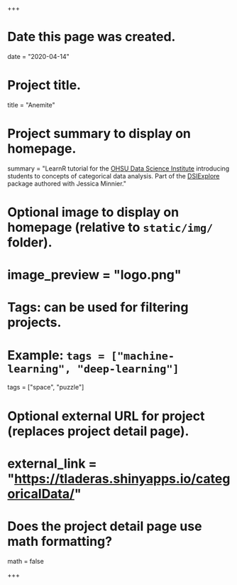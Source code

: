 +++
# Date this page was created.
date = "2020-04-14"

# Project title.
title = "Anemite"

# Project summary to display on homepage.
summary = "LearnR tutorial for the [OHSU Data Science Institute](https://ohsulibrary-datascienceinstitute.github.io/) introducing students to concepts of categorical data analysis. Part of the [DSIExplore](https://github.com/laderast/DSIExplore) package authored with Jessica Minnier."

# Optional image to display on homepage (relative to `static/img/` folder).
# image_preview = "logo.png"


# Tags: can be used for filtering projects.
# Example: `tags = ["machine-learning", "deep-learning"]`
tags = ["space", "puzzle"]

# Optional external URL for project (replaces project detail page).
# external_link = "https://tladeras.shinyapps.io/categoricalData/"

# Does the project detail page use math formatting?
math = false

+++

